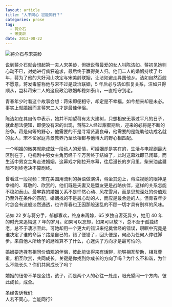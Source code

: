 ```yaml
---
layout: article
title: "人不同心 岂能同行？"
categories: prose
tag:
  - 蒋介石
  - 宋美龄
date: 2013-08-22
---
```

![蒋介石与宋美龄](https://o654lj7pu.qnssl.com/20130822.jpg)

说到蒋介石就会想起第一夫人宋美龄，但据说蒋最爱的女人叫陈洁如。蒋初见她则心动不已，对她进行疯狂追求，最后终于赢得美人归。他们二人的婚姻持续了七年，蒋为了他的大好河山决定与宋美龄联姻，让洁如避走异国他乡。洁如自然百般不愿意，蒋发毒誓称他与宋不过是政治联姻，5 年后必与洁如恢复关系，洁如只得顺从，岂料蒋宋二人的这段政治联姻却稳如泰山，一直相守到老。
<!---more--->
青春年少时看这个故事会想：蒋宋即便相守，却定是不幸福。如今想来却是未必。事实上就婚姻而言蒋宋二人才是最佳伴侣。

陈洁如在其自传中表示，她并不期望蒋有太大建树，只想相安无事过平凡的日子，就此想法便知，即便没有宋的出现，蒋陈2人经过甜蜜期后，迎来的必将是不断的纷争。蒋是何等的野心，他需要的不是寻常贤妻良母，他需要的是能助他功成名就的女人，宋不论家庭背景教养乃至长相都与他博大的野心相匹配。

一个明媚的微笑就能成就一段动人的爱情，可婚姻却是实在的，生活与电视剧最大区别在于，电视剧中男女主角历经千辛万苦终于结婚了，此时这幕戏即已闭幕。而生活中男女主角走进婚姻，这幕戏才刚拉开序幕，往后漫长的岁月里，柴米油盐醤醋不到终老决不算剧终。

曾看过一段视频：宋在美国用流利的英语做演讲，蒋坐其边上，蒋注视她的眼神是幸福的、尊敬的、欣赏的，他们既是夫妻又是盟友更是战略伙伴，这样的关系怎能不稳如泰山。最牢靠的婚姻关系不是怦然心动、风花雪月，而是思想深处的价值观乃至外在条件的匹配，婚姻找的不是最心动的人，而应是最合适的人。但青春年少时怎会有这般淡然通透，也许青春也正因那般迷乱的不顾一切才具有别样的风味。

洁如 22 岁与蒋分手，郁郁寡欢，终身未再嫁，65 岁独自客死异乡，她用 40 年的时光来追悔这 7 年的岁月。如果可以忘却，如果可以放下，总不至于孤独终老，总不于凄凉至此，可她却用一个更大的错识来纪奠曾经的错误，瞑瞑中究竟是谁决定了谁的命运？路是自已的，错了便错了，回头便是，何必为任何人停驻脚步。来自他人所给予的磨难算不了什么，心迷失了方向才是最可怕的。

婚姻要选择有相同价值观的伴侣，彼此能谈得来有话聊，能够相互帮助，相互尊重，相互欣赏，共同成长。关键是你找到你成长的方向了吗？为什么不和谐，为什么不能长久？你们共同成长了吗？

婚姻的纽带不单是金钱，孩子，而是两个人的心往一处走，眼光望同一个方向，彼此成长，成全。

圣经告诉我们:  
人若不同心，岂能同行?
